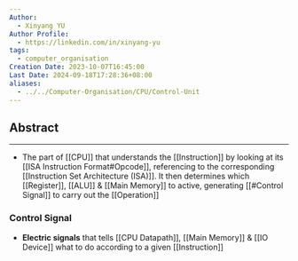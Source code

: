 ```yaml
---
Author:
  - Xinyang YU
Author Profile:
  - https://linkedin.com/in/xinyang-yu
tags:
  - computer_organisation
Creation Date: 2023-10-07T16:45:00
Last Date: 2024-09-18T17:28:36+08:00
aliases:
  - ../../Computer-Organisation/CPU/Control-Unit
---
```

## Abstract
---
- The part of [[CPU]] that understands the [[Instruction]] by looking at its [[ISA Instruction Format#Opcode]], referencing to the corresponding [[Instruction Set Architecture (ISA)]]. It then determines which [[Register]], [[ALU]] & [[Main Memory]] to active, generating [[#Control Signal]] to carry out the [[Operation]]

### Control Signal
- **Electric signals** that tells [[CPU Datapath]], [[Main Memory]] & [[IO Device]] what to do according to a given [[Instruction]]








